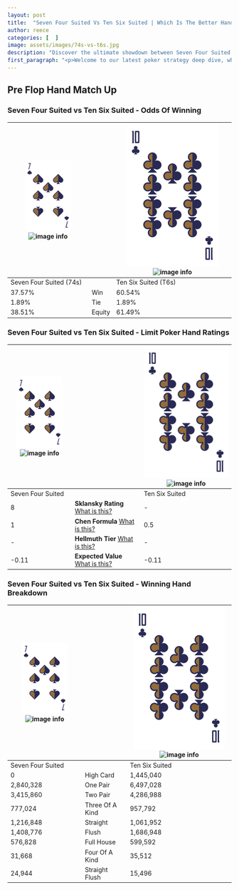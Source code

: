 ```yaml
---
layout: post
title:  "Seven Four Suited Vs Ten Six Suited | Which Is The Better Hand In Poker? A Complete Guide"
author: reece
categories: [  ]
image: assets/images/74s-vs-t6s.jpg
description: "Discover the ultimate showdown between Seven Four Suited and Ten Six Suited in poker! Uncover the odds, strategies, and scenarios where one hand triumphs over the other. Get ready to up your poker game with this thrilling analysis."
first_paragraph: "<p>Welcome to our latest poker strategy deep dive, where we're pitting two distinct hands against each other in a high-stakes showdown: Seven Four Suited vs Ten Six Suited.</p><p>In the dynamic world of poker, every decision counts, and knowing which hand holds the upper hand is key to your success at the table.</p><p>In this article, we'll dissect these two hands, explore the scenarios where one dominates the other, and equip you with the knowledge to make strategic choices that can tip the odds in your favor.</p><p>Get ready to unravel the intriguing dynamics of these poker hands and elevate your game to new heights.</p>"
---
```




[comment]: # (sp0)

## Pre Flop Hand Match Up

<div class="table hand-ratings" markdown="1"> 



### Seven Four Suited vs Ten Six Suited - Odds Of Winning


    
| ![image info](assets/images/hand1/7.png) ![image info](assets/images/hand1/4s.png) |  | ![image info](assets/images/hand2/T.png) ![image info](assets/images/hand2/6s.png) |
| -------- | -------- | -------- |
| Seven Four Suited (74s) |  | Ten Six Suited (T6s) |
| 37.57% | Win | 60.54% |
| 1.89% | Tie | 1.89% |
| 38.51% | Equity | 61.49% |




[comment]: # (sp1)



### Seven Four Suited vs Ten Six Suited - Limit Poker Hand Ratings


    
| ![image info](assets/images/hand1/7.png) ![image info](assets/images/hand1/4s.png) |  | ![image info](assets/images/hand2/T.png) ![image info](assets/images/hand2/6s.png) |
| -------- | -------- | -------- |
| Seven Four Suited |  | Ten Six Suited |
| 8 | **Sklansky Rating** [What is this?](/sklansky-rating-explained) | - |
| 1 | **Chen Formula** [What is this?](/chen-formula-explained) | 0.5 |
| - | **Hellmuth Tier** [What is this?](/Hellmuth-tier-explained) | - |
| -0.11 | **Expected Value** [What is this?](/expected-value-explained) | -0.11 |




[comment]: # (sp2)



### Seven Four Suited vs Ten Six Suited - Winning Hand Breakdown


    
| ![image info](assets/images/hand1/7.png) ![image info](assets/images/hand1/4s.png) |  | ![image info](assets/images/hand2/T.png) ![image info](assets/images/hand2/6s.png) |
| -------- | -------- | -------- |
| Seven Four Suited |  | Ten Six Suited |
| 0 | High Card | 1,445,040 |
| 2,840,328 | One Pair | 6,497,028 |
| 3,415,860 | Two Pair | 4,286,988 |
| 777,024 | Three Of A Kind | 957,792 |
| 1,216,848 | Straight | 1,061,952 |
| 1,408,776 | Flush | 1,686,948 |
| 576,828 | Full House | 599,592 |
| 31,668 | Four Of A Kind | 35,512 |
| 24,944 | Straight Flush | 15,496 |




[comment]: # (sp3)



</div>

[comment]: # (sp4)



[comment]: # (sp5)

